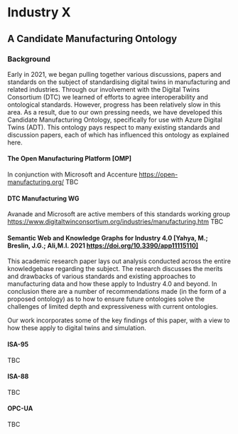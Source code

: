 # Industry X #
## A Candidate Manufacturing Ontology ##
### Background ###
Early in 2021, we began pulling together various discussions, papers and standards on the subject of standardising digital twins in manufacturing and related industries. Through our involvement with the Digital Twins Consortium (DTC) we learned of efforts to agree interoperability and ontological standards. However, progress has been relatively slow in this area. As a result, due to our own pressing needs, we have developed this Candidate Manufacturing Ontology, specifically for use with Azure Digital Twins (ADT).
This ontology pays respect to many existing standards and discussion papers, each of which has influenced this ontology as explained here.
#### The Open Manufacturing Platform [OMP] ####
In conjunction with Microsoft and Accenture
https://open-manufacturing.org/
TBC
#### DTC Manufacturing WG ####
Avanade and Microsoft are active members of this standards working group
https://www.digitaltwinconsortium.org/industries/manufacturing.htm
TBC
#### Semantic Web and Knowledge Graphs for Industry 4.0 [Yahya, M.; Breslin, J.G.; Ali,M.I. 2021 https://doi.org/10.3390/app11115110] ####
This academic research paper lays out analysis conducted across the entire knowledgebase regarding the subject. The research discusses the merits and drawbacks of various standards and existing approaches to manufacturing data and how these apply to Industry 4.0 and beyond. In conclusion there are a number of recommendations made (in the form of a proposed ontology) as to how to ensure future ontologies solve the challenges of limited depth and expressiveness with current ontologies.

Our work incorporates some of the key findings of this paper, with a view to how these apply to digital twins and simulation.
#### ISA-95 ####
TBC
#### ISA-88 ####
TBC
#### OPC-UA ####
TBC
